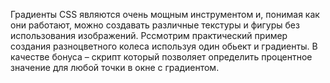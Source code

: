Градиенты CSS являются очень мощным инструментом и, понимая как они работают, 
можно создавать различные текстуры и фигуры без использования изображений. 
Рссмотрим практический пример создания разноцветного колеса используя один 
обьект и градиенты. В качестве бонуса – скрипт который позволяет определить 
процентное значение для любой точки в окне с градиентом.
